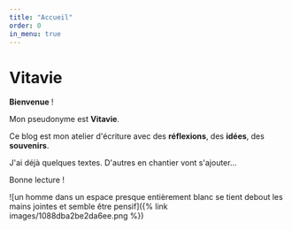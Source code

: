 ```yaml
---
title: "Accueil"
order: 0
in_menu: true
---
```

# Vitavie

**Bienvenue** !

Mon pseudonyme est **Vitavie**.

Ce blog est mon atelier d'écriture avec des **réflexions**, des **idées**, des **souvenirs**.

J'ai déjà quelques textes. D'autres  en chantier vont s'ajouter... 

Bonne lecture ! 

![un homme dans un espace presque entièrement blanc se tient debout les mains jointes et semble être pensif]({% link images/1088dba2be2da6ee.png %}) 